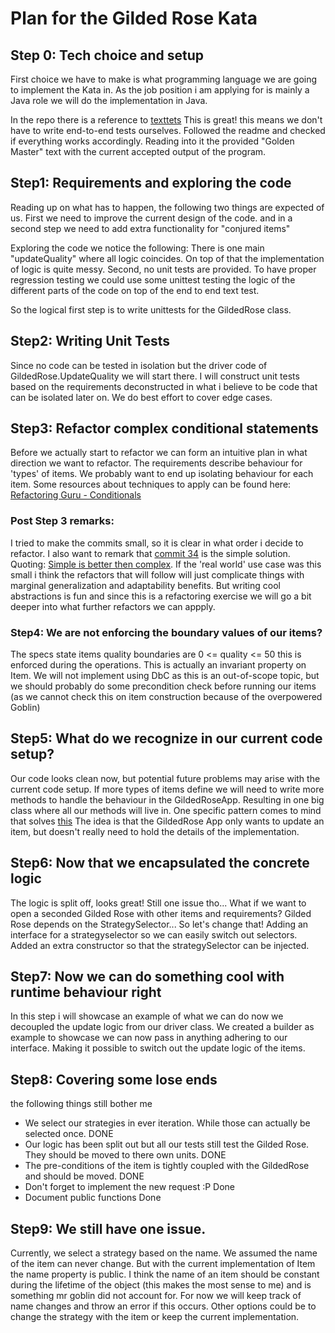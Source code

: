 # Plan for the Gilded Rose Kata

## Step 0: Tech choice and setup
First choice we have to make is what programming language we are going to implement the Kata in.
As the job position i am applying for is mainly a Java role we will do the implementation in Java.

In the repo there is a reference to [texttets](texttests/README.md) This is great! this means we don't have to write
end-to-end tests ourselves. Followed the readme and checked if everything works accordingly. Reading into it the provided
"Golden Master" text with the current accepted output of the program.

## Step1: Requirements and exploring the code
Reading up on what has to happen, the following two things are expected of us.
First we need to improve the current design of the code.
and in a second step we need to add extra functionality for "conjured items"

Exploring the code we notice the following: There is one main "updateQuality" where all logic coincides. On top of
that the implementation of logic is quite messy. Second, no unit tests are provided. To have proper regression testing
we could use some unittest testing the logic of the different parts of the code on top of the end to end text test.

So the logical first step is to write unittests for the GildedRose class.


## Step2: Writing Unit Tests
Since no code can be tested in isolation but the driver code of GildedRose.UpdateQuality we will start there.
I will construct unit tests based on the requirements deconstructed in what i believe to be code that can be isolated
later on. We do best effort to cover edge cases.


## Step3: Refactor complex conditional statements
Before we actually start to refactor we can form an intuitive plan in what direction we want to refactor.
The requirements describe behaviour for 'types' of items. We probably want to end up isolating behaviour for each
item. Some resources about techniques to apply can be found here: 
[Refactoring Guru - Conditionals](https://refactoring.guru/refactoring/techniques/simplifying-conditional-expressions)

### Post Step 3 remarks:
I tried to make the commits small, so it is clear in what order i decide to refactor.
I also want to remark that [commit 34](https://github.com/RobbeHeirman/GildedRose-Conundra/commit/bdcb91ac0df73f3126cb9158a6a62a9dac919346)
is the simple solution. Quoting: [Simple is better then complex](https://peps.python.org/pep-0020/).
If the 'real world' use case was this small i think the refactors that will follow will just complicate things with marginal
generalization and adaptability benefits. But writing cool abstractions is fun and since this is a refactoring exercise we
will go a bit deeper into what further refactors we can appply.

### Step4: We are not enforcing the boundary values of our items?
The specs state items quality boundaries are 0 <= quality <= 50 this is enforced during the operations. This
is actually an invariant property on Item. We will not implement using DbC as this is an out-of-scope topic, but we
should probably do some precondition check before running our items 
(as we cannot check this on item construction because of the overpowered Goblin)

## Step5: What do we recognize in our current code setup?
Our code looks clean now, but potential future problems may arise with the current code setup. If more types
of items define we will need to write more methods to handle the behaviour in the GildedRoseApp. Resulting in one big 
class where all our methods will live in. One specific pattern comes to mind that solves [this](https://refactoring.guru/design-patterns/strategy)
The idea is that the GildedRose App only wants to update an item, but doesn't really need to hold the details of the
implementation.

## Step6: Now that we encapsulated the concrete logic 
The logic is split off, looks great! Still one issue tho... What if we want to open a seconded Gilded Rose with other
items and requirements? Gilded Rose depends on the StrategySelector... So let's change that!
Adding an interface for a strategyselector so we can easily switch out selectors. Added an extra constructor so that
the strategySelector can be injected.

## Step7: Now we can do something cool with runtime behaviour right
In this step i will showcase an example of what we can do now we decoupled the update logic from our driver class.
We created a builder as example to showcase we can now pass in anything adhering to our interface. Making it possible
to switch out the update logic of the items.

## Step8: Covering some lose ends
the following things still bother me
- We select our strategies in ever iteration. While those can actually be selected once. DONE
- Our logic has been split out but all our tests still test the Gilded Rose. They should be moved to there own units. DONE
- The pre-conditions of the item is tightly coupled with the GildedRose and should be moved. DONE
- Don't forget to implement the new request :P Done
- Document public functions Done

## Step9: We still have one issue.
Currently, we select a strategy based on the name. We assumed the name of the item can never change.
But with the current implementation of Item the name property is public. I think the name of an item should be constant
during the lifetime of the object (this makes the most sense to me) and is something mr goblin did not account for.
For now we will keep track of name changes and throw an error if this occurs. Other options could be to change
the strategy with the item or keep the current implementation.

